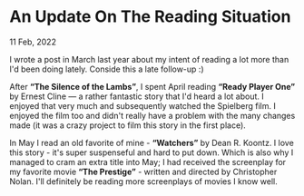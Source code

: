 An Update On The Reading Situation
==================================

<time data-slug="reading-update" datetime="2022-02-11T21:50:00">11 Feb, 2022</time>

I wrote a post in March last year about my intent of reading a lot more than I'd
been doing lately. Conside this a late follow-up :)

After **“The Silence of the Lambs”**, I spent April reading **“Ready Player One”**
by Ernest Cline — a rather fantastic story that I'd heard a lot about. I enjoyed
that very much and subsequently watched the Spielberg film. I enjoyed the film
too and didn't really have a problem with the many changes made (it was a crazy
project to film this story in the first place).

In May I read an old favorite of mine - **“Watchers”** by Dean R. Koontz. I love
this story - it's super suspenseful and hard to put down. Which is also why I
managed to cram an extra title into May; I had received the screenplay for my
favorite movie **“The Prestige”** - written and directed by Christopher Nolan. I'll
definitely be reading more screenplays of movies I know well.



